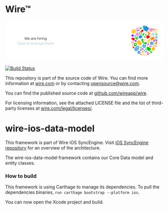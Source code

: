 # Wire™
[![Wire logo](https://github.com/wireapp/wire/blob/master/assets/header-small.png?raw=true)](https://wire.com/jobs/)

[![Build Status](https://travis-ci.org/wireapp/wire-ios-data-model.svg?branch=develop)](https://travis-ci.org/wireapp/wire-ios-data-model)


This repository is part of the source code of Wire. You can find more information at [wire.com](https://wire.com) or by contacting opensource@wire.com.

You can find the published source code at [github.com/wireapp/wire](https://github.com/wireapp/wire).

For licensing information, see the attached LICENSE file and the list of third-party licenses at [wire.com/legal/licenses/](https://wire.com/legal/licenses/).

# wire-ios-data-model

This framework is part of Wire iOS SyncEngine. Visit [iOS SyncEngine repository](http://github.com/wireapp/zmessaging-cocoa) for an overview of the architecture.

The wire-ios-data-model framework contains our Core Data model and entity classes.

### How to build

This framework is using Carthage to manage its dependencies. To pull the dependencies binaries, `run carthage bootstrap --platform ios`.

You can now open the Xcode project and build.
